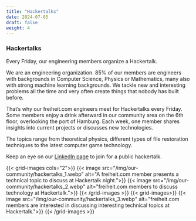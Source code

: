 ```yaml
---
title: "Hackertalks"
date: 2024-07-05
draft: false
weight: 4
---
```


### Hackertalks

Every Friday, our engineering members organize a Hackertalk.

We are an engineering organization. 85% of our members are engineers with backgrounds in Computer Science, Physics or Mathematics, many also with strong machine learning backgrounds. We tackle new and interesting problems all the time and very often create things that nobody has built before.

That’s why our freiheit.com engineers meet for Hackertalks every Friday. Some members enjoy a drink afterward in our community area on the 6th floor, overlooking the port of Hamburg. Each week, one member shares insights into current projects or discusses new technologies.

The topics range from theoretical physics, different types of file restoration techniques to the latest computer game technology.

Keep an eye on our [LinkedIn page](https://www.linkedin.com/company/freiheit-com-technologies-gmbh/) to join for a public hackertalk.


{{< grid-images cols="2">}}
    {{< image src="/img/our-community/hackertalks_1.webp" alt="A freiheit.com member presents a technical topic to discuss at Hackertalk night.">}}
    {{< image src="/img/our-community/hackertalks_2.webp" alt="freiheit.com members to discuss technology at Hackertalk.">}}
{{< /grid-images >}}
{{< grid-images>}}
    {{< image src="/img/our-community/hackertalks_3.webp" alt="freiheit.com members are interested in discussing interesting technical topics at Hackertalk.">}}
{{< /grid-images >}}
